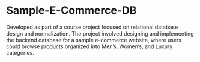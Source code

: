 # Sample-E-Commerce-DB
Developed as part of a course project focused on relational database design and normalization. The project involved designing and implementing the backend database for a sample e-commerce website, where users could browse products organized into Men’s, Women’s, and Luxury categories.
